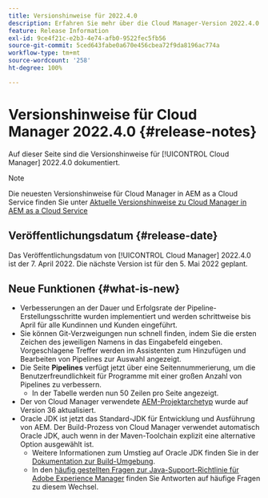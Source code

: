 ```yaml
---
title: Versionshinweise für 2022.4.0
description: Erfahren Sie mehr über die Cloud Manager-Version 2022.4.0.
feature: Release Information
exl-id: 9ce4f21c-e2b3-4e74-afb0-9522fec5fb56
source-git-commit: 5ced643fabe0a670e456cbea72f9da8196ac774a
workflow-type: tm+mt
source-wordcount: '258'
ht-degree: 100%

---
```


# Versionshinweise für Cloud Manager 2022.4.0 {#release-notes}

Auf dieser Seite sind die Versionshinweise für [!UICONTROL Cloud Manager] 2022.4.0 dokumentiert.

>[!NOTE]
>
>Die neuesten Versionshinweise für Cloud Manager in AEM as a Cloud Service finden Sie unter [Aktuelle Versionshinweise zu Cloud Manager in AEM as a Cloud Service](https://experienceleague.adobe.com/de/docs/experience-manager-cloud-service/content/release-notes/cloud-manager/current)

## Veröffentlichungsdatum {#release-date}

Das Veröffentlichungsdatum von [!UICONTROL Cloud Manager] 2022.4.0 ist der 7. April 2022. Die nächste Version ist für den 5. Mai 2022 geplant.

## Neue Funktionen {#what-is-new}

* Verbesserungen an der Dauer und Erfolgsrate der Pipeline-Erstellungsschritte wurden implementiert und werden schrittweise bis April für alle Kundinnen und Kunden eingeführt.
* Sie können Git-Verzweigungen nun schnell finden, indem Sie die ersten Zeichen des jeweiligen Namens in das Eingabefeld eingeben. Vorgeschlagene Treffer werden im Assistenten zum Hinzufügen und Bearbeiten von Pipelines zur Auswahl angezeigt.
* Die Seite **Pipelines** verfügt jetzt über eine Seitennummerierung, um die Benutzerfreundlichkeit für Programme mit einer großen Anzahl von Pipelines zu verbessern.
   * In der Tabelle werden nun 50 Zeilen pro Seite angezeigt.
* Der von Cloud Manager verwendete [AEM-Projektarchetyp](https://experienceleague.adobe.com/de/docs/experience-manager-core-components/using/developing/archetype/overview) wurde auf Version 36 aktualisiert.
* Oracle JDK ist jetzt das Standard-JDK für Entwicklung und Ausführung von AEM. Der Build-Prozess von Cloud Manager verwendet automatisch Oracle JDK, auch wenn in der Maven-Toolchain explizit eine alternative Option ausgewählt ist. 
   * Weitere Informationen zum Umstieg auf Oracle JDK finden Sie in der [Dokumentation zur Build-Umgebung](/help/getting-started/build-environment.md#using-java-support).
   * In den [häufig gestellten Fragen zur Java-Support-Richtlinie für Adobe Experience Manager](https://experienceleague.adobe.com/docs/experience-manager-65/assets/Java_Policy_for_Adobe_Experience_Manager.pdf) finden Sie Antworten auf häufige Fragen zu diesem Wechsel.
